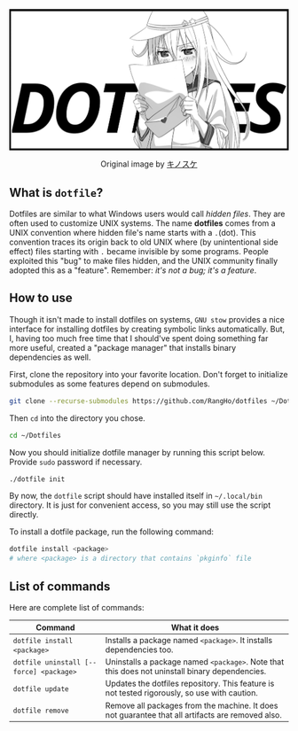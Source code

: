 <img align="center" src="verniy-dotfiles.png" />
<p align="center">Original image by <a href="https://www.pixiv.net/member_illust.php?id=3180989">キノスケ</a></p>

## What is `dotfile`?
Dotfiles are similar to what Windows users would call *hidden files*. They are often used to customize UNIX systems. The name **dotfiles** comes from a UNIX convention where hidden file's name starts with a `.`(dot). This convention traces its origin back to old UNIX where (by unintentional side effect) files starting with `.` became invisible by some programs. People exploited this "bug" to make files hidden, and the UNIX community finally adopted this as a "feature". Remember: *it's not a bug; it's a feature*.

## How to use
Though it isn't made to install dotfiles on systems, `GNU stow` provides a nice interface for installing dotfiles by creating symbolic links automatically. But, I, having too much free time that I should've spent doing something far more useful, created a "package manager" that installs binary dependencies as well.

First, clone the repository into your favorite location. Don't forget to initialize submodules as some features depend on submodules.
```sh
git clone --recurse-submodules https://github.com/RangHo/dotfiles ~/Dotfiles
```

Then `cd` into the directory you chose.
```sh
cd ~/Dotfiles
```

Now you should initialize dotfile manager by running this script below. Provide `sudo` password if necessary.
```sh
./dotfile init
```
By now, the `dotfile` script should have installed itself in `~/.local/bin` directory. It is just for convenient access, so you may still use the script directly.

To install a dotfile package, run the following command:
```sh
dotfile install <package>
# where <package> is a directory that contains `pkginfo` file
```

## List of commands

Here are complete list of commands:

| Command | What it does |
|-----|-----|
| `dotfile install <package>` | Installs a package named `<package>`. It installs dependencies too. |
| `dotfile uninstall [--force] <package>` | Uninstalls a package named `<package>`. Note that this does not uninstall binary dependencies. |
| `dotfile update` | Updates the dotfiles repository. This feature is not tested rigorously, so use with caution. |
| `dotfile remove` | Remove all packages from the machine. It does not guarantee that all artifacts are removed also. |
